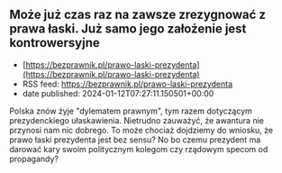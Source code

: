 ## Może już czas raz na zawsze zrezygnować z prawa łaski. Już samo jego założenie jest kontrowersyjne
 - [https://bezprawnik.pl/prawo-laski-prezydenta](https://bezprawnik.pl/prawo-laski-prezydenta)
 - RSS feed: https://bezprawnik.pl/prawo-laski-prezydenta
 - date published: 2024-01-12T07:27:11.150501+00:00

Polska znów żyje "dylematem prawnym", tym razem dotyczącym prezydenckiego ułaskawienia. Nietrudno zauważyć, że awantura nie przynosi nam nic dobrego. To może chociaż dojdziemy do wniosku, że prawo łaski prezydenta jest bez sensu? No bo czemu prezydent ma darować kary swoim politycznym kolegom czy rządowym specom od propagandy?

